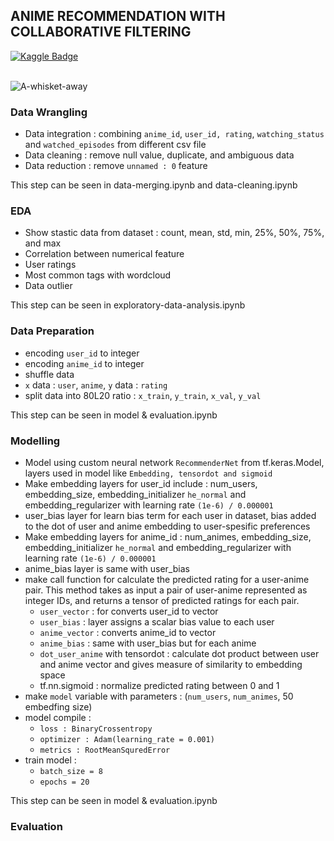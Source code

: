 ## ANIME RECOMMENDATION WITH COLLABORATIVE FILTERING

<div id="badges">
  <a href="[https://www.kaggle.com/maoel31](https://www.kaggle.com/datasets/hernan4444/animeplanet-recommendation-database-2020)">
    <img src="https://img.shields.io/badge/Kaggle-20BEFF?style=for-the-badge&logo=Kaggle&logoColor=white" alt="Kaggle Badge"/>
  </a>
</div>
<br>

![A-whisket-away](https://user-images.githubusercontent.com/58927608/235576018-f245709b-4bc6-4277-9b09-18438654fa17.jpg)

### Data Wrangling
- Data integration : combining ```anime_id```, ```user_id, rating```, ```watching_status``` and ```watched_episodes``` from different csv file
- Data cleaning : remove null value, duplicate, and ambiguous data
- Data reduction : remove ```unnamed : 0``` feature

This step can be seen in data-merging.ipynb and data-cleaning.ipynb

### EDA
- Show stastic data from dataset : count, mean, std, min, 25%, 50%, 75%, and max
- Correlation between numerical feature
- User ratings
- Most common tags with wordcloud
- Data outlier

This step can be seen in exploratory-data-analysis.ipynb

### Data Preparation
- encoding ```user_id``` to integer
- encoding ```anime_id``` to integer
- shuffle data
- ```x``` data : ```user```, ```anime```, ```y``` data : ```rating```
- split data into 80L20 ratio : ```x_train```, ```y_train```, ```x_val```, ```y_val```

This step can be seen in model & evaluation.ipynb

### Modelling
- Model using custom neural network ```RecommenderNet``` from tf.keras.Model, layers used in model like ```Embedding, tensordot and sigmoid```
- Make embedding layers for user_id include : num_users, embedding_size, embedding_initializer ```he_normal``` and embedding_regularizer with learning rate ```(1e-6) / 0.000001```
- user_bias layer for learn bias term for each user in dataset, bias added to the dot of user and anime embedding to user-spesific preferences
- Make embedding layers for anime_id : num_animes, embedding_size, embedding_initializer ```he_normal``` and embedding_regularizer with learning rate ```(1e-6) / 0.000001```
- anime_bias layer is same with user_bias
- make call function for calculate the predicted rating for a user-anime pair. This method takes as input a pair of user-anime represented as integer IDs, and returns a tensor of predicted ratings for each pair.
  - ```user_vector``` : for converts user_id to vector
  - ```user_bias``` : layer assigns a scalar bias value to each user
  - ```anime_vector``` : converts anime_id to vector
  - ```anime_bias``` : same with user_bias but for each anime
  - ```dot_user_anime``` with tensordot : calculate dot product between user and anime vector and gives measure of similarity to embedding space
  - tf.nn.sigmoid : normalize predicted rating between 0 and 1
- make ```model``` variable with parameters : (```num_users```, ```num_animes```, 50 embedfing size)
- model compile :
  - ```loss : BinaryCrossentropy```
  - ```optimizer : Adam(learning_rate = 0.001)```
  - ```metrics : RootMeanSquredError```
- train model :
  - ```batch_size = 8```
  - ```epochs = 20```

This step can be seen in model & evaluation.ipynb

### Evaluation


